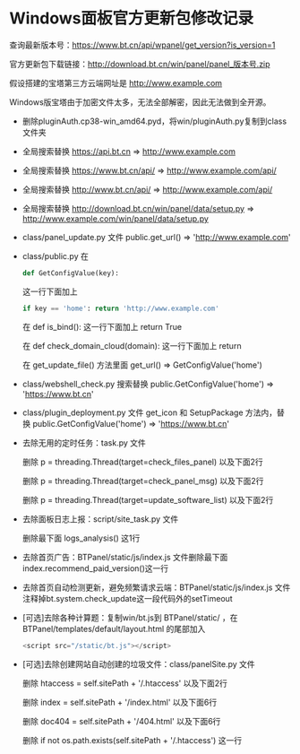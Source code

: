 # Windows面板官方更新包修改记录

查询最新版本号：https://www.bt.cn/api/wpanel/get_version?is_version=1

官方更新包下载链接：http://download.bt.cn/win/panel/panel_版本号.zip

假设搭建的宝塔第三方云端网址是 http://www.example.com

Windows版宝塔由于加密文件太多，无法全部解密，因此无法做到全开源。

- 删除pluginAuth.cp38-win_amd64.pyd，将win/pluginAuth.py复制到class文件夹

- 全局搜索替换 https://api.bt.cn => http://www.example.com

- 全局搜索替换 https://www.bt.cn/api/ => http://www.example.com/api/

- 全局搜索替换 http://www.bt.cn/api/ => http://www.example.com/api/

- 全局搜索替换 http://download.bt.cn/win/panel/data/setup.py => http://www.example.com/win/panel/data/setup.py

- class/panel_update.py 文件 public.get_url() =>  'http://www.example.com'

- class/public.py 在 

  ```python
  def GetConfigValue(key):
  ```

  这一行下面加上

  ```python
  if key == 'home': return 'http://www.example.com'
  ```

  在 def is_bind(): 这一行下面加上 return True

  在 def check_domain_cloud(domain): 这一行下面加上 return

  在 get_update_file() 方法里面 get_url() => GetConfigValue('home')

- class/webshell_check.py 搜索替换 public.GetConfigValue('home') => 'https://www.bt.cn'

- class/plugin_deployment.py 文件 get_icon 和 SetupPackage 方法内，替换 public.GetConfigValue('home') => 'https://www.bt.cn'

- 去除无用的定时任务：task.py 文件

  删除 p = threading.Thread(target=check_files_panel) 以及下面2行

  删除 p = threading.Thread(target=check_panel_msg) 以及下面2行

  删除 p = threading.Thread(target=update_software_list) 以及下面2行

- 去除面板日志上报：script/site_task.py 文件

  删除最下面 logs_analysis() 这1行

- 去除首页广告：BTPanel/static/js/index.js 文件删除最下面index.recommend_paid_version()这一行

- 去除首页自动检测更新，避免频繁请求云端：BTPanel/static/js/index.js 文件注释掉bt.system.check_update这一段代码外的setTimeout

- [可选]去除各种计算题：复制win/bt.js到 BTPanel/static/ ，在 BTPanel/templates/default/layout.html 的尾部加入

  ```javascript
  <script src="/static/bt.js"></script>
  ```

- [可选]去除创建网站自动创建的垃圾文件：class/panelSite.py 文件

  删除 htaccess = self.sitePath + '/.htaccess' 以及下面2行

  删除 index = self.sitePath + '/index.html' 以及下面6行

  删除 doc404 = self.sitePath + '/404.html' 以及下面6行

  删除 if not os.path.exists(self.sitePath + '/.htaccess') 这一行



